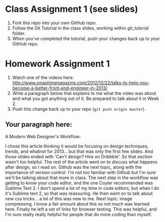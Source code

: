 # Class Assignment 1 (see slides)

1. Fork this repo into your own GitHub repo.
1. Follow the Git Tutorial in the class slides, working within git_tutorial folder.
1. When you've completed the tutorial, push your changes back up to your GitHub repo.

# Homework Assignment 1

1. Watch one of the videos here: http://www.smashingmagazine.com/2012/12/22/talks-to-help-you-become-a-better-front-end-engineer-in-2013/
1. Write a paragraph below that explains to me what the video was about and what you got anything out of it. Be prepared to talk about it in Week 2.
1. Push this change back up to your repo (`git push origin master`).

## Your paragraph here:

A Modern Web Designer's Workflow:

I chose this article thinking it would be focusing on design techniques, trends, and whatnot for 2013… but that was only the first few slides. And those slides ended with 'Can't design? Hire on Dribbble'. So that section wasn't too helpful. The rest of the article went on to discuss what happens after design, so I read on. Github was the next topic, along with the importance of version control. I'm not too familiar with Github but I'm sure we'll be talking about that more in class. The next step in the workflow was getting to know your code editor, and the one Coyier recommended was Sublime Text 2. I don't spend a lot of my time in code editors, but when I do it's Sublime text 2, so that was reassuring. He then went on to talk about new css tricks…  a lot of this was new to me. Next topic: image compressing. I know a fair amount about this so not much was learned here. Finally he left a set of links for browser testing. This was helpful, and I'm sure really really helpful for people that do more coding than myself.